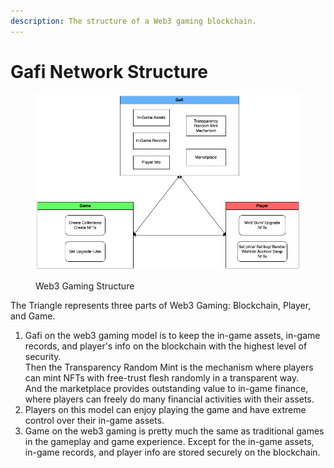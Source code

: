 ```yaml
---
description: The structure of a Web3 gaming blockchain.
---
```


# Gafi Network Structure

<figure><img src="../../.gitbook/assets/Gafi_web3_gaming-Gafi Structure.drawio (1) (2).png" alt=""><figcaption><p>Web3 Gaming Structure</p></figcaption></figure>

The Triangle represents three parts of Web3 Gaming: Blockchain, Player, and Game.

1. Gafi on the web3 gaming model is to keep the in-game assets, in-game records, and player's info on the blockchain with the highest level of security.\
   Then the Transparency Random Mint is the mechanism where players can mint NFTs with free-trust flesh randomly in a transparent way.\
   And the marketplace provides outstanding value to in-game finance, where players can freely do many financial activities with their assets.
2. Players on this model can enjoy playing the game and have extreme control over their in-game assets.
3. Game on the web3 gaming is pretty much the same as traditional games in the gameplay and game experience. Except for the in-game assets, in-game records, and player info are stored securely on the blockchain.
